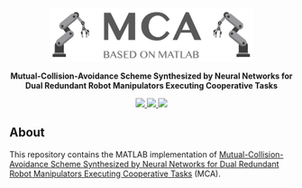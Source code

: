 <br />
<p align="center">
  <img src="image/mca.png" alt="logo" width="360" height="95">

  <p align="center">
  <strong>Mutual-Collision-Avoidance Scheme Synthesized by Neural Networks for Dual Redundant Robot Manipulators Executing Cooperative Tasks</strong>
  </p>
</p>

<p align="center">
  <a href="">
    <img src="https://img.shields.io/badge/Paper-%F0%9F%93%83-blue">
  </a>
  <a href="">
    <img src="https://img.shields.io/badge/Slides-%F0%9F%8E%AC-green">
  </a>
  <a href="">
    <img src="https://img.shields.io/badge/%E4%B8%AD%E8%AF%91%E7%89%88-%F0%9F%90%BC-red">
  </a>
</p>

## About
This repository contains the MATLAB implementation of <a href="">Mutual-Collision-Avoidance Scheme Synthesized by Neural Networks for Dual Redundant Robot Manipulators Executing Cooperative Tasks</a> (MCA).
